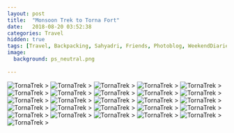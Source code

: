 ```yaml
---
layout: post
title:  "Monsoon Trek to Torna Fort"
date:   2018-08-20 03:52:38
categories: Travel
hidden: true
tags: [Travel, Backpacking, Sahyadri, Friends, Photoblog, WeekendDiaries]
image:
  background: ps_neutral.png
  
---
```

<img src="https://i.imgur.com/EciyFTF.jpg" alt="TornaTrek">
>

<img src="https://i.imgur.com/uIvdryl.jpg" alt="TornaTrek">
>

<img src="https://i.imgur.com/hp5eI4k.jpg" alt="TornaTrek">
>

<img src="https://i.imgur.com/9ODiuWh.jpg" alt="TornaTrek">
>

<img src="https://i.imgur.com/08L5Fwi.jpg" alt="TornaTrek">
>

<img src="https://i.imgur.com/pMi4x4g.jpg" alt="TornaTrek">
>

<img src="https://i.imgur.com/avluLda.jpg" alt="TornaTrek">
>

<img src="https://i.imgur.com/71o9YdP.jpg" alt="TornaTrek">
>

<img src="https://i.imgur.com/WjkuWZR.jpg" alt="TornaTrek">
>

<img src="https://i.imgur.com/FQqBiRo.jpg" alt="TornaTrek">
>

<img src="https://i.imgur.com/jaSP1bp.jpg" alt="TornaTrek">
>

<img src="https://i.imgur.com/7I04gVI.jpg" alt="TornaTrek">
>

<img src="https://i.imgur.com/HFjsJ1n.jpg" alt="TornaTrek">
>

<img src="https://i.imgur.com/TBqTe75.jpg" alt="TornaTrek">
>

<img src="https://i.imgur.com/kE3UuIN.jpg" alt="TornaTrek">
>

<img src="https://i.imgur.com/H0rcDKn.jpg" alt="TornaTrek">
>

<img src="https://i.imgur.com/1FoQt2M.jpg" alt="TornaTrek">
>

<img src="https://i.imgur.com/b21GkPD.jpg" alt="TornaTrek">
>

<img src="https://i.imgur.com/xhXoH8S.jpg" alt="TornaTrek">
>

<img src="https://i.imgur.com/8hGEaUL.jpg" alt="TornaTrek">
>

<img src="https://i.imgur.com/c5JL5DM.jpg" alt="TornaTrek">
>

<img src="https://i.imgur.com/twXt6MR.jpg" alt="TornaTrek">
>

<img src="https://i.imgur.com/JtYvRBd.jpg" alt="TornaTrek">
>

<img src="https://i.imgur.com/LYMTae5.jpg" alt="TornaTrek">
>

<img src="https://i.imgur.com/nYL1rnU.jpg" alt="TornaTrek">
>

<img src="https://i.imgur.com/PMWTP9U.jpg" alt="TornaTrek">
>

